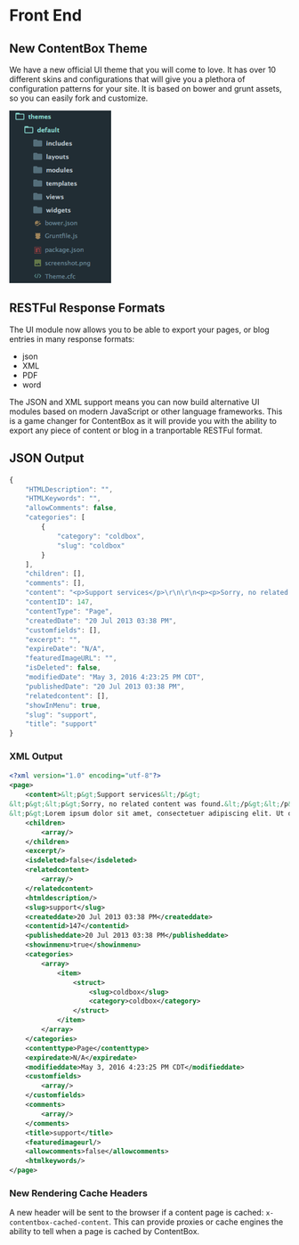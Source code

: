 # Front End

## New ContentBox Theme
We have a new official UI theme that you will come to love.  It has over 10 different skins and configurations that will give you a plethora of configuration patterns for your site.  It is based on bower and grunt assets, so you can easily fork and customize.

![](/images/themes_structure.png)


## RESTFul Response Formats
The UI module now allows you to be able to export your pages, or blog entries in many response formats:

* json
* XML
* PDF
* word

The JSON and XML support means you can now build alternative UI modules based on modern JavaScript or other language frameworks.  This is a game changer for ContentBox as it will provide you with the ability to export any piece of content or blog in a tranportable RESTFul format.

## JSON Output
```js
{
    "HTMLDescription": "",
    "HTMLKeywords": "",
    "allowComments": false,
    "categories": [
        {
            "category": "coldbox",
            "slug": "coldbox"
        }
    ],
    "children": [],
    "comments": [],
    "content": "<p>Support services</p>\r\n\r\n<p><p>Sorry, no related content was found.</p></p>\r\n\r\n<p>Lorem ipsum dolor sit amet, consectetuer adipiscing elit. Ut odio. Nam sed est. Nam a risus et est iaculis adipiscing. Vestibulum ante ipsum primis in faucibus orci luctus et ultrices posuere cubilia Curae; Integer ut justo. In tincidunt viverra nisl. Donec dictum malesuada magna. Curabitur id nibh auctor tellus adipiscing pharetra. Fusce vel justo non orci semper feugiat. Cras eu leo at purus ultrices tristique.</p>",
    "contentID": 147,
    "contentType": "Page",
    "createdDate": "20 Jul 2013 03:38 PM",
    "customfields": [],
    "excerpt": "",
    "expireDate": "N/A",
    "featuredImageURL": "",
    "isDeleted": false,
    "modifiedDate": "May 3, 2016 4:23:25 PM CDT",
    "publishedDate": "20 Jul 2013 03:38 PM",
    "relatedcontent": [],
    "showInMenu": true,
    "slug": "support",
    "title": "support"
}
```

### XML Output
```xml
<?xml version="1.0" encoding="utf-8"?>
<page>
	<content>&lt;p&gt;Support services&lt;/p&gt;
&lt;p&gt;&lt;p&gt;Sorry, no related content was found.&lt;/p&gt;&lt;/p&gt;
&lt;p&gt;Lorem ipsum dolor sit amet, consectetuer adipiscing elit. Ut odio. Nam sed est. Nam a risus et est iaculis adipiscing. Vestibulum ante ipsum primis in faucibus orci luctus et ultrices posuere cubilia Curae; Integer ut justo. In tincidunt viverra nisl. Donec dictum malesuada magna. Curabitur id nibh auctor tellus adipiscing pharetra. Fusce vel justo non orci semper feugiat. Cras eu leo at purus ultrices tristique.&lt;/p&gt;</content>
	<children>
		<array/>
	</children>
	<excerpt/>
	<isdeleted>false</isdeleted>
	<relatedcontent>
		<array/>
	</relatedcontent>
	<htmldescription/>
	<slug>support</slug>
	<createddate>20 Jul 2013 03:38 PM</createddate>
	<contentid>147</contentid>
	<publisheddate>20 Jul 2013 03:38 PM</publisheddate>
	<showinmenu>true</showinmenu>
	<categories>
		<array>
			<item>
				<struct>
					<slug>coldbox</slug>
					<category>coldbox</category>
				</struct>
			</item>
		</array>
	</categories>
	<contenttype>Page</contenttype>
	<expiredate>N/A</expiredate>
	<modifieddate>May 3, 2016 4:23:25 PM CDT</modifieddate>
	<customfields>
		<array/>
	</customfields>
	<comments>
		<array/>
	</comments>
	<title>support</title>
	<featuredimageurl/>
	<allowcomments>false</allowcomments>
	<htmlkeywords/>
</page>
```


### New Rendering Cache Headers
A new header will be sent to the browser if a content page is cached: `x-contentbox-cached-content`. This can provide proxies or cache engines the ability to tell when a page is cached by ContentBox.